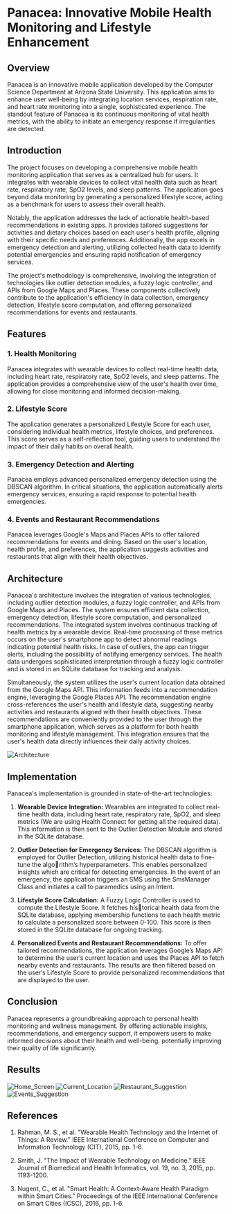 # Panacea: Innovative Mobile Health Monitoring and Lifestyle Enhancement

## Overview

Panacea is an innovative mobile application developed by the Computer Science Department at Arizona State University. This application aims to enhance user well-being by integrating location services, respiration rate, and heart rate monitoring into a single, sophisticated experience. The standout feature of Panacea is its continuous monitoring of vital health metrics, with the ability to initiate an emergency response if irregularities are detected.

## Introduction

The project focuses on developing a comprehensive mobile health monitoring application that serves as a centralized hub for users. It integrates with wearable devices to collect vital health data such as heart rate, respiratory rate, SpO2 levels, and sleep patterns. The application goes beyond data monitoring by generating a personalized lifestyle score, acting as a benchmark for users to assess their overall health.

Notably, the application addresses the lack of actionable health-based recommendations in existing apps. It provides tailored suggestions for activities and dietary choices based on each user's health profile, aligning with their specific needs and preferences. Additionally, the app excels in emergency detection and alerting, utilizing collected health data to identify potential emergencies and ensuring rapid notification of emergency services.

The project's methodology is comprehensive, involving the integration of technologies like outlier detection modules, a fuzzy logic controller, and APIs from Google Maps and Places. These components collectively contribute to the application's efficiency in data collection, emergency detection, lifestyle score computation, and offering personalized recommendations for events and restaurants.

## Features

### 1. Health Monitoring

Panacea integrates with wearable devices to collect real-time health data, including heart rate, respiratory rate, SpO2 levels, and sleep patterns. The application provides a comprehensive view of the user's health over time, allowing for close monitoring and informed decision-making.

### 2. Lifestyle Score

The application generates a personalized Lifestyle Score for each user, considering individual health metrics, lifestyle choices, and preferences. This score serves as a self-reflection tool, guiding users to understand the impact of their daily habits on overall health.

### 3. Emergency Detection and Alerting

Panacea employs advanced personalized emergency detection using the DBSCAN algorithm. In critical situations, the application automatically alerts emergency services, ensuring a rapid response to potential health emergencies.

### 4. Events and Restaurant Recommendations

Panacea leverages Google's Maps and Places APIs to offer tailored recommendations for events and dining. Based on the user's location, health profile, and preferences, the application suggests activities and restaurants that align with their health objectives.

## Architecture

Panacea's architecture involves the integration of various technologies, including outlier detection modules, a fuzzy logic controller, and APIs from Google Maps and Places. The system ensures efficient data collection, emergency detection, lifestyle score computation, and personalized recommendations. The integrated system involves continuous tracking of health metrics by a wearable device. Real-time processing of these metrics occurs on the user's smartphone app to detect abnormal readings indicating potential health risks. In case of outliers, the app can trigger alerts, including the possibility of notifying emergency services. The health data undergoes sophisticated interpretation through a fuzzy logic controller and is stored in an SQLite database for tracking and analysis.

Simultaneously, the system utilizes the user's current location data obtained from the Google Maps API. This information feeds into a recommendation engine, leveraging the Google Places API. The recommendation engine cross-references the user's health and lifestyle data, suggesting nearby activities and restaurants aligned with their health objectives. These recommendations are conveniently provided to the user through the smartphone application, which serves as a platform for both health monitoring and lifestyle management. This integration ensures that the user's health data directly influences their daily activity choices.

![Architecture](https://github.com/SaiVikhyath/Panacea/blob/main/Architecture.png)

## Implementation

Panacea's implementation is grounded in state-of-the-art technologies:

1. **Wearable Device Integration:** Wearables are integrated to collect real-time health data, including heart rate, respiratory rate, SpO2, and sleep metrics (We are using Health Connect for getting all the required data). This information is then sent to the Outlier Detection Module and stored in the SQLite database.

2. **Outlier Detection for Emergency Services:** The DBSCAN algorithm is employed for Outlier Detection, utilizing historical health data to fine-tune the algorithm’s hyperparameters. This enables personalized insights which are critical for detecting emergencies. In the event of an emergency, the application triggers an SMS using the SmsManager Class and initiates a call to paramedics using an Intent.

3. **Lifestyle Score Calculation:** A Fuzzy Logic Controller is used to compute the Lifestyle Score. It fetches historical health data from the SQLite database, applying membership functions to each health metric to calculate a personalized score between 0-100. This score is then stored in the SQLite database for ongoing tracking.

4. **Personalized Events and Restaurant Recommendations:** To offer tailored recommendations, the application leverages Google’s Maps API to determine the user’s current location and uses the Places API to fetch nearby events and restaurants. The results are then filtered based on the user’s Lifestyle Score to provide personalized recommendations that are displayed to the user.


## Conclusion

Panacea represents a groundbreaking approach to personal health monitoring and wellness management. By offering actionable insights, recommendations, and emergency support, it empowers users to make informed decisions about their health and well-being, potentially improving their quality of life significantly.


## Results
![Home_Screen](https://github.com/SaiVikhyath/Panacea/blob/main/HomeScreen.jpeg)
![Current_Location](https://github.com/SaiVikhyath/Panacea/blob/main/CurrentLocation.jpeg)
![Restaurant_Suggestion](https://github.com/SaiVikhyath/Panacea/blob/main/RestaurantRetrieval.jpeg)
![Events_Suggestion](https://github.com/SaiVikhyath/Panacea/blob/main/EventRetrieval.jpeg)


## References

1. Rahman, M. S., et al. "Wearable Health Technology and the Internet of Things: A Review." IEEE International Conference on Computer and Information Technology (CIT), 2015, pp. 1-6.

2. Smith, J. "The Impact of Wearable Technology on Medicine." IEEE Journal of Biomedical and Health Informatics, vol. 19, no. 3, 2015, pp. 1193-1200.

3. Nugent, C., et al. "Smart Health: A Context-Aware Health Paradigm within Smart Cities." Proceedings of the IEEE International Conference on Smart Cities (ICSC), 2016, pp. 1-6.
